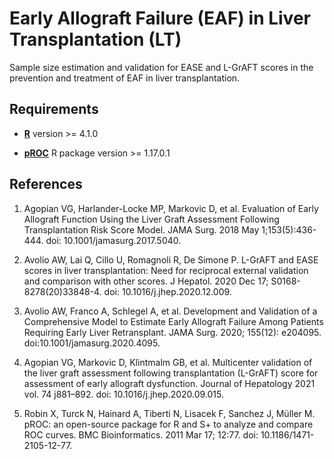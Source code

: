 # Early Allograft Failure (EAF) in Liver Transplantation (LT)

Sample size estimation and validation for EASE and L-GrAFT scores in the prevention and treatment of EAF in liver transplantation.

## Requirements

- [**R**](https://www.r-project.org/) version >= 4.1.0

- [**pROC**](https://CRAN.R-project.org/package=pROC) R package version >= 1.17.0.1

## References

1. Agopian VG, Harlander-Locke MP, Markovic D, et al. Evaluation of Early Allograft Function Using the Liver Graft Assessment Following Transplantation Risk Score Model. JAMA Surg. 2018 May 1;153(5):436-444. doi: 10.1001/jamasurg.2017.5040.
    
2. Avolio AW, Lai Q, Cillo U, Romagnoli R, De Simone P. L-GrAFT and EASE scores in liver transplantation: Need for reciprocal external validation and comparison with other scores. J Hepatol. 2020 Dec 17; S0168-8278(20)33848-4. doi: 10.1016/j.jhep.2020.12.009.
    
3. Avolio AW, Franco A, Schlegel A, et al. Development and Validation of a Comprehensive Model to Estimate Early Allograft Failure Among Patients Requiring Early Liver Retransplant. JAMA Surg. 2020; 155(12): e204095. doi:10.1001/jamasurg.2020.4095.
    
4. Agopian VG, Markovic D, Klintmalm GB, et al. Multicenter validation of the liver graft assessment following transplantation (L-GrAFT) score for assessment of early allograft dysfunction. Journal of Hepatology 2021 vol. 74 j881–892. doi: 10.1016/j.jhep.2020.09.015.
    
5. Robin X, Turck N, Hainard A, Tiberti N, Lisacek F, Sanchez J, Müller M. pROC: an open-source package for R and S+ to analyze and compare ROC curves. BMC Bioinformatics. 2011 Mar 17; 12:77. doi: 10.1186/1471-2105-12-77.

